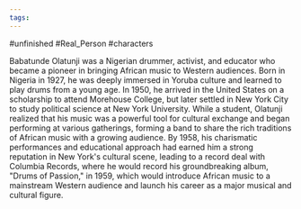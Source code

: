 ```yaml
---
tags:
---
```

#unfinished #Real_Person #characters 


Babatunde Olatunji was a Nigerian drummer, activist, and educator who became a pioneer in bringing African music to Western audiences. Born in Nigeria in 1927, he was deeply immersed in Yoruba culture and learned to play drums from a young age. In 1950, he arrived in the United States on a scholarship to attend Morehouse College, but later settled in New York City to study political science at New York University. While a student, Olatunji realized that his music was a powerful tool for cultural exchange and began performing at various gatherings, forming a band to share the rich traditions of African music with a growing audience. By 1958, his charismatic performances and educational approach had earned him a strong reputation in New York's cultural scene, leading to a record deal with Columbia Records, where he would record his groundbreaking album, "Drums of Passion," in 1959, which would introduce African music to a mainstream Western audience and launch his career as a major musical and cultural figure.

